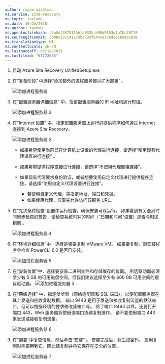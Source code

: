 ```yaml
---
author: rayne-wiselman
ms.service: site-recovery
ms.topic: include
ms.date: 10/26/2018
ms.author: raynew
ms.openlocfilehash: c9a0d4387511bbfa033bcb90d9f83e1a7bb39719
ms.sourcegitcommit: 3e98da33c41a7bbd724f644ce7dedee169eb5028
ms.translationtype: MT
ms.contentlocale: zh-CN
ms.lasthandoff: 06/18/2019
ms.locfileid: "67172655"
---
```

1. 启动 Azure Site Recovery UnifiedSetup.exe
2. 在“准备阶段”  中选择“添加额外的进程服务器以扩大部署”  。

   ![添加进程服务器](./media/site-recovery-add-process-server/ps-page-1.png)

3. 在“配置服务器详细信息”  中，指定配置服务器的 IP 地址和通行短语。

   ![添加进程服务器 2](./media/site-recovery-add-process-server/ps-page-2.png)
4. 在“Internet 设置”  中，指定配置服务器上运行的提供程序如何通过 Internet 连接到 Azure Site Recovery。

   ![添加进程服务器 3](./media/site-recovery-add-process-server/ps-page-3.png)

   * 如果希望使用当前已在计算机上设置的代理进行连接，请选择“使用现有代理设置进行连接”  。
   * 如果希望提供程序直接进行连接，请选择“不使用代理直接连接”。 
   * 如果现有代理要求身份验证，或者想要使用自定义代理进行提供程序连接，请选择“使用自定义代理设置进行连接”。 

     * 若使用自定义代理，需指定地址、端口和凭据。
     * 如果使用代理，应事先允许访问该服务 URL。

5. 在“先决条件检查”设置中运行检查，确保安装可以运行。  如果看到有关全局时间同步检查的警告，请检查系统时钟的时间（“日期和时间”设置）是否与时区相同   。

     ![添加进程服务器 4](./media/site-recovery-add-process-server/ps-page-4.png)

6. 在“环境详细信息”中，选择是否要复制 VMware VM。  如果要复制，则安装程序会检查 PowerCLI 6.0 是否已安装。

     ![添加进程服务器 5](./media/site-recovery-add-process-server/ps-page-5.png)

7. 在“安装位置”中，选择要安装二进制文件和存储缓存的位置。  所选驱动器必须至少有 5 GB 的可用磁盘空间，但我们建议选择至少有 600 GB 可用空间的缓存驱动器。
     ![添加进程服务器 5](./media/site-recovery-add-process-server/ps-page-6.png)

8. 在“网络选择”  中，指定侦听器（网络适配器和 SSL 端口），以便配置服务器在其上发送和接收复制数据。 端口 9443 是用于发送和接收复制流量的默认端口，但可以根据环境的要求修改此端口号。 除了端口 9443 以外，还要打开端口 443，Web 服务器将使用该端口协调复制操作。 请不要使用端口 443 来发送或接收复制流量。

     ![添加进程服务器 6](./media/site-recovery-add-process-server/ps-page-7.png)
9. 在“摘要”中复查信息，然后单击“安装”   。 安装完成后，将生成密码。 启用复制时需要用到它，因此请复制并将它保存在安全的位置。

     ![添加进程服务器 7](./media/site-recovery-add-process-server/ps-page-8.png)
